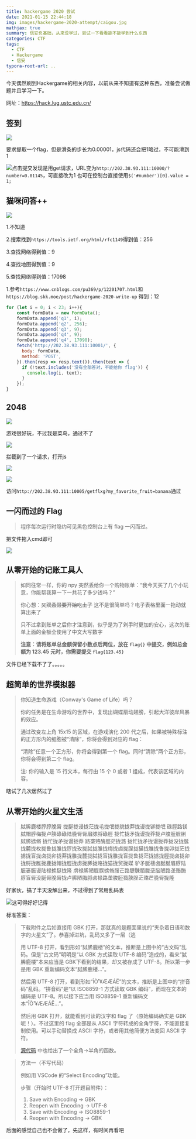 ```yaml
---
title: hackergame 2020 尝试
date: 2021-01-15 22:44:18
img: images/hackergame-2020-attempt/caigou.jpg
mathjax: true
summary: 信安负基础，从来没学过，尝试一下看看能不能学到什么东西
categories: CTF
tags:
  - CTF
  - Hackergame
  - 信安
typora-root-url: ..
---
```


今天偶然刷到Hackergame的相关内容，以前从来不知道有这种东西，准备尝试做题并且学习一下。

网址：https://hack.lug.ustc.edu.cn/

## 签到

![](/images/hackergame-2020-attempt/image-20210116000201094.png)

要求提取一个flag，但是滑条的步长为0.00001，js代码还会把1略过，不可能滑到1

![](/images/hackergame-2020-attempt/image-20210116000645177.png)点击提交发现是用get请求，URL变为`http://202.38.93.111:10000/?number=0.01145`，可直接改为1
也可在控制台直接使用`$('#number')[0].value = 1;`

## 猫咪问答++

![](/images/hackergame-2020-attempt/image-20210116001306225.png)

1.不知道

2.搜索找到`https://tools.ietf.org/html/rfc1149`得到值：256

3.查找网络得到值：9

4.查找地图得到值：9

5.查找网络得到值：17098

1.参考`https://www.cnblogs.com/pu369/p/12201707.html`和`https://blog.skk.moe/post/hackergame-2020-write-up`
得到：12

~~~js
for (let i = 0; i < 23; i++){
    const formData = new FormData();
    formData.append('q1', i);
    formData.append('q2', 256);
    formData.append('q3', 9);
    formData.append('q4', 9);
    formData.append('q4', 17098);
    fetch('http://202.38.93.111:10001/', {
      body: formData,
      method: 'POST',
    }).then(resp => resp.text()).then(text => {
      if (!text.includes('没有全部答对，不能给你 flag')) {
        console.log(i, text);
      }
    });
}
~~~

## 2048

![](/images/hackergame-2020-attempt/image-20210116011522357.png)

游戏很好玩，不过我是菜鸟，通过不了

![](/images/hackergame-2020-attempt/image-20210116012914685.png)

拦截到了一个请求，打开js

![](/images/hackergame-2020-attempt/image-20210116013020557.png)

![](/images/hackergame-2020-attempt/image-20210116013632841.png)

访问`http://202.38.93.111:10005/getflxg?my_favorite_fruit=banana`通过

## 一闪而过的 Flag

> 程序每次运行时隐约可见黑色控制台上有 flag 一闪而过。

把文件拖入cmd即可

![](/images/hackergame-2020-attempt/image-20210116014242933.png)

## 从零开始的记账工具人

>如同往常一样，你的 npy 突然丢给你一个购物账单：“我今天买了几个小玩意，你能帮我算一下一共花了多少钱吗？”
>
>你心想：~~又双叒叕要开始吃土了~~ 这不是很简单吗？电子表格里面一拖动就算出来了
>
>只不过拿到账单之后你才注意到，似乎是为了剁手时更加的安心，这次的账单上面的金额全使用了中文大写数字
>
>**注意：请将账单总金额保留小数点后两位，放在 `flag{}` 中提交，例如总金额为 123.45 元时，你需要提交 `flag{123.45}`**

文件已经下载不了了。。。。。

## 超简单的世界模拟器

>你知道生命游戏（Conway's Game of Life）吗？
>
>你的任务是在生命游戏的世界中，复现出蝴蝶扇动翅膀，引起大洋彼岸风暴的效应。
>
>通过改变左上角 15x15 的区域，在游戏演化 200 代之后，如果被特殊标注的正方形内的细胞被“清除”，你将会得到对应的 flag：
>
>“清除”任意一个正方形，你将会得到第一个 flag。同时“清除”两个正方形，你将会得到第二个 flag。
>
>注: 你的输入是 15 行文本，每行由 15 个 0 或者 1 组成，代表该区域的内容。

瞎试了几次居然过了

## 从零开始的火星文生活

>脦脪鹿楼脝脝脕脣 拢脠拢谩拢茫拢毛拢氓拢貌拢莽拢谩拢铆拢氓 碌脛路镁脦帽脝梅拢卢脥碌碌陆脕脣脣眉脙脟碌脛 拢忙拢矛拢谩拢莽拢卢脧脰脭脷脦脪掳脩 拢忙拢矛拢谩拢莽 路垄赂酶脛茫拢潞
>拢忙拢矛拢谩拢莽拢没拢脠拢麓拢枚拢鲁拢脽拢脝拢玫拢脦拢脽拢梅拢卤拢脭拢猫拢脽拢鲁拢卯拢茫拢掳拢盲拢卤拢卯拢莽拢脽拢麓拢脦拢盲拢脽拢盲拢鲁拢茫拢掳拢脛拢卤拢卯拢脟拢脽拢鹿拢帽拢脛拢虏拢脪拢赂拢猫拢贸拢媒
>驴矛脠楼卤脠脠眉脝陆脤篓脤谩陆禄掳脡拢隆
>虏禄脪陋脭脵掳脩脮芒路脻脨脜脧垄脳陋路垄赂酶脝盲脣没脠脣脕脣拢卢脪陋脢脟卤禄路垄脧脰戮脥脭茫赂芒脕脣拢隆

好家伙，搞了半天没解出来，不过得到了常用乱码表

![这可得好好记得](/images/hackergame-2020-attempt/image-20210116021901318.png)

标准答案：

>下载附件之后如直接用 GBK 打开，那就真的是题面里说的“夹杂着日语和数字的火星文”了。恭喜掉进坑，乱码又多了一层（逃
>
>用 UTF-8 打开，看到形如“脦脪鹿楼”的文本，推断是上图中的“古文码”乱码。但是“古文码”明明是“以 GBK 方式读取 UTF-8 编码”造成的，看来“脦脪鹿楼”本来应当是 GBK下看到的结果，却又被存成了 UTF-8。所以第一步是用 GBK 重新编码文本“脦脪鹿楼...”。
>
>然后用 UTF-8 打开，看到形如“ÎÒ¹¥ÆÆÁË”的文本，推断是上图中的“拼音码”乱码。“拼音码”是“以 ISO8859-1 方式读取 GBK 编码”，而现在文本的编码是 UTF-8。所以接下应当用 ISO8859-1 重新编码文本“ÎÒ¹¥ÆÆÁË...”。
>
>然后用 GBK 打开，就能看到可读的汉字和 flag 了（原始编码确实是 GBK 呢！）。不过这里的 flag 全部是从 ASCII 字符转成的全角字符，不能直接复制使用。可以手动替换成 ASCII 字符，或者用其他简便方法变回 ASCII 字符。
>
>[源代码](https://github.com/USTC-Hackergame/hackergame2020-writeups/blob/master/official/从零开始的火星文生活/src/generate_and_solve.py) 中也给出了一个全角->半角的函数。

> 方法一（不写代码）
>
> 例如用 VSCode 的“Select Encoding”功能。
>
> 步骤（开始时 UTF-8 打开题目附件）：
>
> 1. Save with Encoding -> GBK
> 2. Reopen with Encoding -> UTF-8
> 3. Save with Encoding -> ISO8859-1
> 4. Reopen with Encoding -> GBK



后面的感觉自己也不会做了，先这样，有时间再看吧

